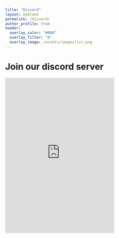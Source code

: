 ```yaml
---
title: "Discord"
layout: myblank
permalink: /discord/
author_profile: true
header:
  overlay_color: "#000"
  overlay_filter: "0"
  overlay_image: /assets/images/icc.png
---
```



# Join our discord server

<div class="large text-muted">
<iframe src="https://discord.com/widget?id=800120401107746846&theme=dark" width="350" height="500" allowtransparency="true" frameborder="0" sandbox="allow-popups allow-popups-to-escape-sandbox allow-same-origin allow-scripts"></iframe>
</div>
